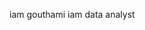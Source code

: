 iam gouthami
iam data analyst

<!---
Gouthami/gouthamiis a ✨ special ✨ repository because its `README.md` (this file) appears on your GitHub profile.
You can click the Preview link to take a look at your changes.
--->
